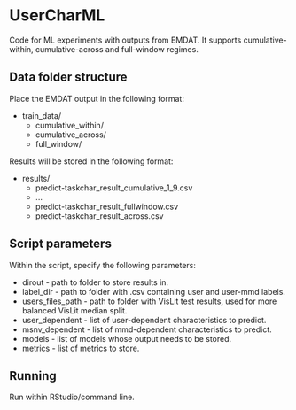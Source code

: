 # UserCharML
Code for ML experiments with outputs from EMDAT. It supports cumulative-within, cumulative-across and full-window regimes.
## Data folder structure
Place the EMDAT output in the following format:
- train_data/
  - cumulative_within/
  - cumulative_across/
  - full_window/
  
Results will be stored in the following format:
- results/
  - predict-taskchar_result_cumulative_1_9.csv
  - ...
  - predict-taskchar_result_fullwindow.csv
  - predict-taskchar_result_across.csv
## Script parameters
Within the script, specify the following parameters:
- dirout - path to folder to store results in.
- label_dir - path to folder with .csv containing user and user-mmd labels.
- users_files_path - path to folder with VisLit test results, used for more balanced VisLit median split.
- user_dependent - list of user-dependent characteristics to predict.
- msnv_dependent - list of mmd-dependent characteristics to predict.
- models - list of models whose output needs to be stored.
- metrics - list of metrics to store.
## Running
Run within RStudio/command line.
